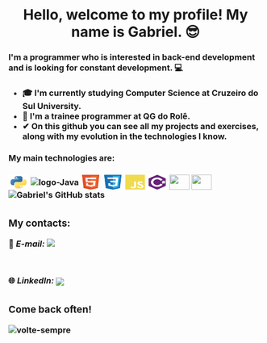 <h1 align="center"> Hello, welcome to my profile! My name is Gabriel. 😎</h1>
<h3> I'm a programmer who is interested in back-end development and is looking for constant development. 💻<h3>

- 🎓 I'm currently studying Computer Science at Cruzeiro do Sul University.
- 💼 I'm a trainee programmer at QG do Rolê.
- ✔ On this github you can see all my projects and exercises, along with my evolution in the technologies I know.

<h3> My main technologies are: <h3>
<div style="display": "inline-block">
   <p><img align="center" alt="logo-Python" height="30" width="40" src="https://raw.githubusercontent.com/devicons/devicon/master/icons/python/python-original.svg"> 
   <img align="center" alt="logo-Java" height="40" width="40" src="https://cdn.jsdelivr.net/gh/devicons/devicon/icons/java/java-original-wordmark.svg">
   <img align="center" alt="logo-HTML" height="30" width="40" src="https://raw.githubusercontent.com/devicons/devicon/master/icons/html5/html5-original.svg">
   <img align="center" alt="logo-CSS" height="30" width="40" src="https://raw.githubusercontent.com/devicons/devicon/master/icons/css3/css3-original.svg">
   <img align="center" alt="logo-Js" height="30" width="40" src="https://raw.githubusercontent.com/devicons/devicon/master/icons/javascript/javascript-plain.svg">
   <img align="center" alt="logo-Csharp" height="30" width="40" src="https://raw.githubusercontent.com/devicons/devicon/master/icons/csharp/csharp-plain.svg">
   <img align="center" height="30" width="40" src="https://cdn.jsdelivr.net/gh/devicons/devicon@latest/icons/postgresql/postgresql-original.svg">
   <img align="center" alt="" height="30" width="40" src="https://raw.githubusercontent.com/devicons/devicon/blob/master/icons/postgresql/postgresql-plain.svg>



[![Gabriel's GitHub stats](https://github-readme-stats.vercel.app/api?username=gabrielb03)](https://github.com/gabrielb03/github-readme-stats)

  ##
  
  <p><h3>My contacts:</h3></p>
  
<div>
 <p>📧 <em>E-mail:</em>  <a href = "mailto:wiokya@gmail.com"><img src="https://img.shields.io/badge/Gmail-D14836?style=for-the-badge&logo=gmail&logoColor=white"      target="_blank"></a></p><br>
 <p>🌐 <em>LinkedIn:</em>  <a href="https://www.linkedin.com/in/gabriel-bomfim-silva/" target="_blank"><img align="center" src="https://img.shields.io/badge/-LinkedIn-%230077B5?style=for-the-badge&logo=linkedin&logoColor=white" target="_blank"></a></p>
</div>

##

<h3>Come back often!</h3>

![volte-sempre](https://user-images.githubusercontent.com/68673392/235717277-788b7b2e-3096-4d8d-8f3b-41483609fee6.gif)
